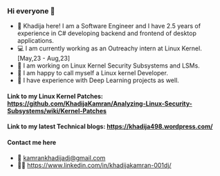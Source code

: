 ### Hi everyone 👋

- 🔭 Khadija here! I am a Software Engineer and I have 2.5 years of experience in C# developing backend and frontend of desktop applications.
- 💻 I am currently working as an Outreachy intern at Linux Kernel. [May,23 - Aug,23]
- 🌱 I am working on Linux Kernel Security Subsystems and LSMs.
- 🤩 I am happy to call myself a Linux kernel Developer.
- 👾 I have experience with Deep Learning projects as well.

#### Link to my Linux Kernel Patches: https://github.com/KhadijaKamran/Analyzing-Linux-Security-Subsystems/wiki/Kernel-Patches

#### Link to my latest Technical blogs: https://khadija498.wordpress.com/
#### Contact me here
 - 📧 kamrankhadijadj@gmail.com
 - 💁‍♀️ https://www.linkedin.com/in/khadijakamran-001dj/

